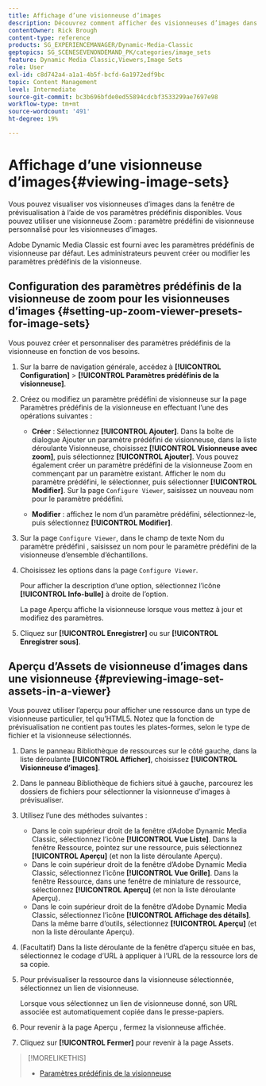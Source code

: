 ```yaml
---
title: Affichage d’une visionneuse d’images
description: Découvrez comment afficher des visionneuses d’images dans Adobe Dynamic Media Classic.
contentOwner: Rick Brough
content-type: reference
products: SG_EXPERIENCEMANAGER/Dynamic-Media-Classic
geptopics: SG_SCENESEVENONDEMAND_PK/categories/image_sets
feature: Dynamic Media Classic,Viewers,Image Sets
role: User
exl-id: c8d742a4-a1a1-4b5f-bcfd-6a1972edf9bc
topic: Content Management
level: Intermediate
source-git-commit: bc3b696bfde0ed55894cdcbf3533299ae7697e98
workflow-type: tm+mt
source-wordcount: '491'
ht-degree: 19%

---
```


# Affichage d’une visionneuse d’images{#viewing-image-sets}

Vous pouvez visualiser vos visionneuses d’images dans la fenêtre de prévisualisation à l’aide de vos paramètres prédéfinis disponibles. Vous pouvez utiliser une visionneuse Zoom : paramètre prédéfini de visionneuse personnalisé pour les visionneuses d’images.

Adobe Dynamic Media Classic est fourni avec les paramètres prédéfinis de visionneuse par défaut. Les administrateurs peuvent créer ou modifier les paramètres prédéfinis de la visionneuse.

## Configuration des paramètres prédéfinis de la visionneuse de zoom pour les visionneuses d’images {#setting-up-zoom-viewer-presets-for-image-sets}

Vous pouvez créer et personnaliser des paramètres prédéfinis de la visionneuse en fonction de vos besoins.

1. Sur la barre de navigation générale, accédez à **[!UICONTROL Configuration]** > **[!UICONTROL Paramètres prédéfinis de la visionneuse]**.
1. Créez ou modifiez un paramètre prédéfini de visionneuse sur la page Paramètres prédéfinis de la visionneuse en effectuant l’une des opérations suivantes :

   * **Créer** : Sélectionnez **[!UICONTROL Ajouter]**. Dans la boîte de dialogue Ajouter un paramètre prédéfini de visionneuse, dans la liste déroulante Visionneuse, choisissez **[!UICONTROL Visionneuse avec zoom]**, puis sélectionnez **[!UICONTROL Ajouter]**. Vous pouvez également créer un paramètre prédéfini de la visionneuse Zoom en commençant par un paramètre existant. Afficher le nom du paramètre prédéfini, le sélectionner, puis sélectionner **[!UICONTROL Modifier]**. Sur la page `Configure Viewer`, saisissez un nouveau nom pour le paramètre prédéfini.

   * **Modifier** : affichez le nom d’un paramètre prédéfini, sélectionnez-le, puis sélectionnez **[!UICONTROL Modifier]**.

1. Sur la page `Configure Viewer`, dans le champ de texte Nom du paramètre prédéfini , saisissez un nom pour le paramètre prédéfini de la visionneuse d’ensemble d’échantillons.
1. Choisissez les options dans la page `Configure Viewer`.

   Pour afficher la description d’une option, sélectionnez l’icône **[!UICONTROL Info-bulle]** à droite de l’option.

   La page Aperçu affiche la visionneuse lorsque vous mettez à jour et modifiez des paramètres.

1. Cliquez sur **[!UICONTROL Enregistrer]** ou sur **[!UICONTROL Enregistrer sous]**.

## Aperçu d’Assets de visionneuse d’images dans une visionneuse {#previewing-image-set-assets-in-a-viewer}

Vous pouvez utiliser l’aperçu pour afficher une ressource dans un type de visionneuse particulier, tel qu’HTML5. Notez que la fonction de prévisualisation ne contient pas toutes les plates-formes, selon le type de fichier et la visionneuse sélectionnés.

1. Dans le panneau Bibliothèque de ressources sur le côté gauche, dans la liste déroulante **[!UICONTROL Afficher]**, choisissez **[!UICONTROL Visionneuse d’images]**.
1. Dans le panneau Bibliothèque de fichiers situé à gauche, parcourez les dossiers de fichiers pour sélectionner la visionneuse d’images à prévisualiser.
1. Utilisez l’une des méthodes suivantes :

   * Dans le coin supérieur droit de la fenêtre d’Adobe Dynamic Media Classic, sélectionnez l’icône **[!UICONTROL Vue Liste]**. Dans la fenêtre Ressource, pointez sur une ressource, puis sélectionnez **[!UICONTROL Aperçu]** (et non la liste déroulante Aperçu).
   * Dans le coin supérieur droit de la fenêtre d’Adobe Dynamic Media Classic, sélectionnez l’icône **[!UICONTROL Vue Grille]**. Dans la fenêtre Ressource, dans une fenêtre de miniature de ressource, sélectionnez **[!UICONTROL Aperçu]** (et non la liste déroulante Aperçu).
   * Dans le coin supérieur droit de la fenêtre d’Adobe Dynamic Media Classic, sélectionnez l’icône **[!UICONTROL Affichage des détails]**. Dans la même barre d’outils, sélectionnez **[!UICONTROL Aperçu]** (et non la liste déroulante Aperçu).

1. (Facultatif) Dans la liste déroulante de la fenêtre d’aperçu située en bas, sélectionnez le codage d’URL à appliquer à l’URL de la ressource lors de sa copie.
1. Pour prévisualiser la ressource dans la visionneuse sélectionnée, sélectionnez un lien de visionneuse.

   Lorsque vous sélectionnez un lien de visionneuse donné, son URL associée est automatiquement copiée dans le presse-papiers.

1. Pour revenir à la page Aperçu , fermez la visionneuse affichée.
1. Cliquez sur **[!UICONTROL Fermer]** pour revenir à la page Assets.

>[!MORELIKETHIS]
>
>* [Paramètres prédéfinis de la visionneuse](application-setup.md#viewer_presets)
